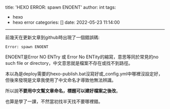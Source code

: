 title: 'HEXO ERROR: spawn ENOENT'
author: int
tags:
  - hexo
  - hexo error
categories: []
date: 2022-05-23 11:14:00
---
前幾天在更新文章到github時出現了一個錯誤碼:
```
Error: spawn ENOENT
```
<p>ENOENT是Error NO ENTry 或 Error No ENTity的縮寫，意思等同於常見的no such file or directory，中文意思就是檔案不存在或找不到路徑。</p>
<p>本以為是deploy需要的hexo-publish.bat沒寫好或_config.yml中哪裡沒設定好，但後來發現是文章我使用了中文命名才導致他無法辨識。</p>
<p>所以說<strong>不要用中文幫文章命名，標題可以建好檔案之後改</strong>。</p>
<p>也算是學了一課，不然當初找半天找不要哪裡錯。</p>